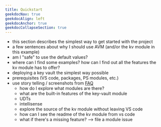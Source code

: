 ```yaml
---
title: Quickstart
geekdocNav: true
geekdocAlign: left
geekdocAnchor: true
geekdocCollapseSection: true
---
```


- this section describes the simplest way to get started with the project
- a few sentences about why I should use AVM (and/or the kv module in this example)
- am I "safe" to use the default values?
- where can I find some examples? how can I find out all the features the kv module has to offer?
- deploying a key vault the simplest way possible
- prerequisites (VS code, packages, PS modules, etc.)
- use story telling / screenshots from [FAQ](/Azure-Verified-Modules/faq/#how-can-i-use-bicep-modules-through-the-public-registry)
  - how do I explore what modules are there?
  - what are the built-in features of the key-vault module
  - UDTs
  - intellisense
  - explore the source of the kv module without leaving VS code
  - how can I see the readme of the kv module from vs code
  - what if there's a missing feature? --> file a module issue
